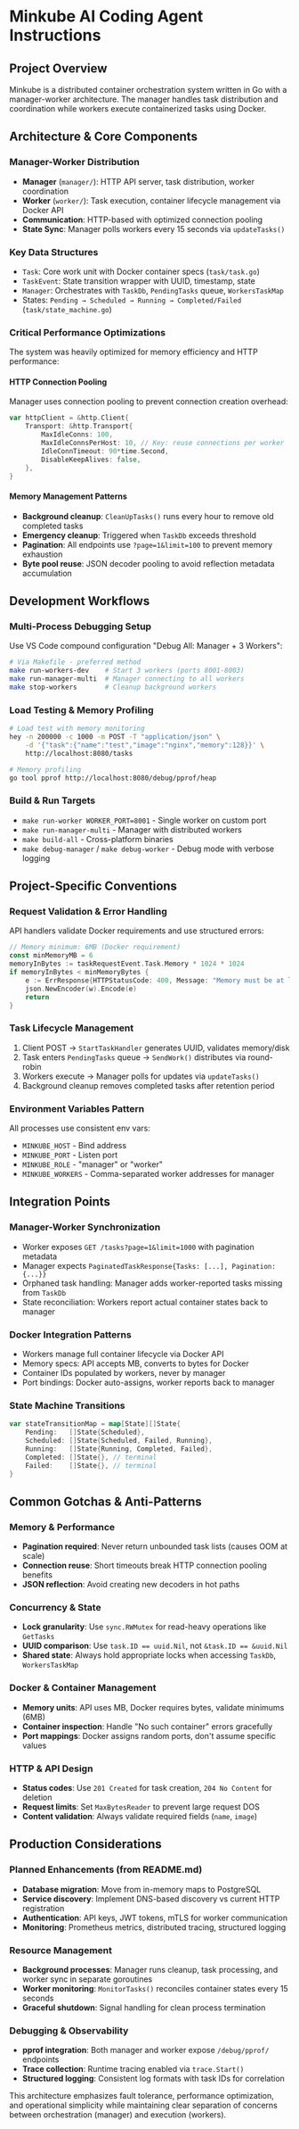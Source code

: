# Minkube AI Coding Agent Instructions

## Project Overview
Minkube is a distributed container orchestration system written in Go with a manager-worker architecture. The manager handles task distribution and coordination while workers execute containerized tasks using Docker.

## Architecture & Core Components

### Manager-Worker Distribution
- **Manager** (`manager/`): HTTP API server, task distribution, worker coordination
- **Worker** (`worker/`): Task execution, container lifecycle management via Docker API
- **Communication**: HTTP-based with optimized connection pooling
- **State Sync**: Manager polls workers every 15 seconds via `updateTasks()`

### Key Data Structures
- `Task`: Core work unit with Docker container specs (`task/task.go`)
- `TaskEvent`: State transition wrapper with UUID, timestamp, state
- `Manager`: Orchestrates with `TaskDb`, `PendingTasks` queue, `WorkersTaskMap`
- States: `Pending → Scheduled → Running → Completed/Failed` (`task/state_machine.go`)

### Critical Performance Optimizations
The system was heavily optimized for memory efficiency and HTTP performance:

#### HTTP Connection Pooling
Manager uses connection pooling to prevent connection creation overhead:
```go
var httpClient = &http.Client{
    Transport: &http.Transport{
        MaxIdleConns: 100,
        MaxIdleConnsPerHost: 10, // Key: reuse connections per worker
        IdleConnTimeout: 90*time.Second,
        DisableKeepAlives: false,
    },
}
```

#### Memory Management Patterns
- **Background cleanup**: `CleanUpTasks()` runs every hour to remove old completed tasks
- **Emergency cleanup**: Triggered when `TaskDb` exceeds threshold
- **Pagination**: All endpoints use `?page=1&limit=100` to prevent memory exhaustion
- **Byte pool reuse**: JSON decoder pooling to avoid reflection metadata accumulation

## Development Workflows

### Multi-Process Debugging Setup
Use VS Code compound configuration "Debug All: Manager + 3 Workers":
```bash
# Via Makefile - preferred method
make run-workers-dev    # Start 3 workers (ports 8001-8003)  
make run-manager-multi  # Manager connecting to all workers
make stop-workers       # Cleanup background workers
```

### Load Testing & Memory Profiling
```bash
# Load test with memory monitoring
hey -n 200000 -c 1000 -m POST -T "application/json" \
    -d '{"task":{"name":"test","image":"nginx","memory":128}}' \
    http://localhost:8080/tasks

# Memory profiling
go tool pprof http://localhost:8080/debug/pprof/heap
```

### Build & Run Targets
- `make run-worker WORKER_PORT=8001` - Single worker on custom port
- `make run-manager-multi` - Manager with distributed workers
- `make build-all` - Cross-platform binaries
- `make debug-manager` / `make debug-worker` - Debug mode with verbose logging

## Project-Specific Conventions

### Request Validation & Error Handling
API handlers validate Docker requirements and use structured errors:
```go
// Memory minimum: 6MB (Docker requirement)
const minMemoryMB = 6
memoryInBytes := taskRequestEvent.Task.Memory * 1024 * 1024
if memoryInBytes < minMemoryBytes {
    e := ErrResponse{HTTPStatusCode: 400, Message: "Memory must be at least 6MB"}
    json.NewEncoder(w).Encode(e)
    return
}
```

### Task Lifecycle Management
1. Client POST → `StartTaskHandler` generates UUID, validates memory/disk
2. Task enters `PendingTasks` queue → `SendWork()` distributes via round-robin
3. Workers execute → Manager polls for updates via `updateTasks()`
4. Background cleanup removes completed tasks after retention period

### Environment Variables Pattern
All processes use consistent env vars:
- `MINKUBE_HOST` - Bind address
- `MINKUBE_PORT` - Listen port  
- `MINKUBE_ROLE` - "manager" or "worker"
- `MINKUBE_WORKERS` - Comma-separated worker addresses for manager

## Integration Points

### Manager-Worker Synchronization
- Worker exposes `GET /tasks?page=1&limit=1000` with pagination metadata
- Manager expects `PaginatedTaskResponse{Tasks: [...], Pagination: {...}}`
- Orphaned task handling: Manager adds worker-reported tasks missing from `TaskDb`
- State reconciliation: Workers report actual container states back to manager

### Docker Integration Patterns
- Workers manage full container lifecycle via Docker API
- Memory specs: API accepts MB, converts to bytes for Docker
- Container IDs populated by workers, never by manager
- Port bindings: Docker auto-assigns, worker reports back to manager

### State Machine Transitions
```go
var stateTransitionMap = map[State][]State{
    Pending:   []State{Scheduled},
    Scheduled: []State{Scheduled, Failed, Running},
    Running:   []State{Running, Completed, Failed},
    Completed: []State{}, // terminal
    Failed:    []State{}, // terminal
}
```

## Common Gotchas & Anti-Patterns

### Memory & Performance
- **Pagination required**: Never return unbounded task lists (causes OOM at scale)
- **Connection reuse**: Short timeouts break HTTP connection pooling benefits
- **JSON reflection**: Avoid creating new decoders in hot paths

### Concurrency & State
- **Lock granularity**: Use `sync.RWMutex` for read-heavy operations like `GetTasks`
- **UUID comparison**: Use `task.ID == uuid.Nil`, not `&task.ID == &uuid.Nil`
- **Shared state**: Always hold appropriate locks when accessing `TaskDb`, `WorkersTaskMap`

### Docker & Container Management
- **Memory units**: API uses MB, Docker requires bytes, validate minimums (6MB)
- **Container inspection**: Handle "No such container" errors gracefully
- **Port mappings**: Docker assigns random ports, don't assume specific values

### HTTP & API Design
- **Status codes**: Use `201 Created` for task creation, `204 No Content` for deletion
- **Request limits**: Set `MaxBytesReader` to prevent large request DOS
- **Content validation**: Always validate required fields (`name`, `image`)

## Production Considerations

### Planned Enhancements (from README.md)
- **Database migration**: Move from in-memory maps to PostgreSQL
- **Service discovery**: Implement DNS-based discovery vs current HTTP registration
- **Authentication**: API keys, JWT tokens, mTLS for worker communication
- **Monitoring**: Prometheus metrics, distributed tracing, structured logging

### Resource Management
- **Background processes**: Manager runs cleanup, task processing, and worker sync in separate goroutines
- **Worker monitoring**: `MonitorTasks()` reconciles container states every 15 seconds
- **Graceful shutdown**: Signal handling for clean process termination

### Debugging & Observability
- **pprof integration**: Both manager and worker expose `/debug/pprof/` endpoints
- **Trace collection**: Runtime tracing enabled via `trace.Start()`
- **Structured logging**: Consistent log formats with task IDs for correlation

This architecture emphasizes fault tolerance, performance optimization, and operational simplicity while maintaining clear separation of concerns between orchestration (manager) and execution (workers).
